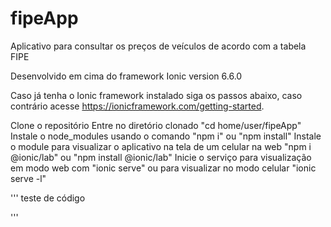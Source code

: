 # fipeApp
Aplicativo para consultar os preços de veículos de acordo com a tabela FIPE

Desenvolvido em cima do framework Ionic version 6.6.0 

Caso já tenha o Ionic framework instalado siga os passos abaixo, caso contrário acesse https://ionicframework.com/getting-started.

Clone o repositório
Entre no diretório clonado "cd home/user/fipeApp"
Instale o node_modules usando o comando "npm i" ou "npm install"
Instale o module para visualizar o aplicativo na tela de um celular na web "npm i @ionic/lab" ou "npm install @ionic/lab"
Inicie o serviço para visualização em modo web com "ionic serve" ou para visualizar no modo celular "ionic serve -l"

'''
teste de código

'''
